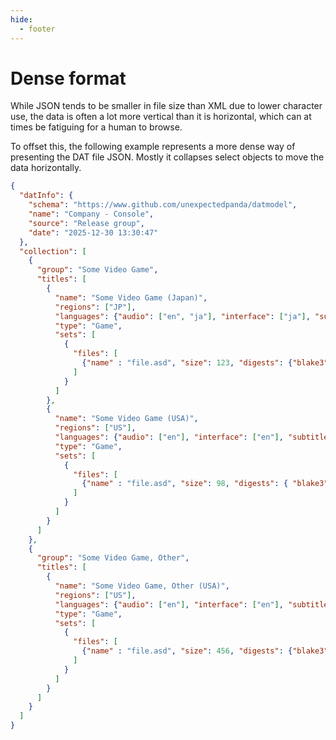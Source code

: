 ```yaml
---
hide:
  - footer
---
```


# Dense format

While JSON tends to be smaller in file size than XML due to lower character use, the data
is often a lot more vertical than it is horizontal, which can at times be fatiguing for a
human to browse.

To offset this, the following example represents a more dense way of presenting the DAT
file JSON. Mostly it collapses select objects to move the data horizontally.

```json
{
  "datInfo": {
    "schema": "https://www.github.com/unexpectedpanda/datmodel",
    "name": "Company - Console",
    "source": "Release group",
    "date": "2025-12-30 13:30:47"
  },
  "collection": [
    {
      "group": "Some Video Game",
      "titles": [
        {
          "name": "Some Video Game (Japan)",
          "regions": ["JP"],
          "languages": {"audio": ["en", "ja"], "interface": ["ja"], "subtitles": ["en"]},
          "type": "Game",
          "sets": [
            {
              "files": [
                {"name" : "file.asd", "size": 123, "digests": {"blake3": "c32da642c108dd42bc169dbe4094b96d4f638d2c7388fb18132429347955c7ec"}}
              ]
            }
          ]
        },
        {
          "name": "Some Video Game (USA)",
          "regions": ["US"],
          "languages": {"audio": ["en"], "interface": ["en"], "subtitles": ["en"]},
          "type": "Game",
          "sets": [
            {
              "files": [
                {"name" : "file.asd", "size": 98, "digests": { "blake3": "d6a38bd711fbfd1065c2f7907c631590ac56249613972199a19713d7c6f10b4d"}}
              ]
            }
          ]
        }
      ]
    },
    {
      "group": "Some Video Game, Other",
      "titles": [
        {
          "name": "Some Video Game, Other (USA)",
          "regions": ["US"],
          "languages": {"audio": ["en"], "interface": ["en"], "subtitles": ["en"]},
          "type": "Game",
          "sets": [
            {
              "files": [
                {"name" : "file.asd", "size": 456, "digests": {"blake3": "9261749c950815ea3657f11b60c1388f5e021297c25de546001a632bdfad441d"}}
              ]
            }
          ]
        }
      ]
    }
  ]
}
```